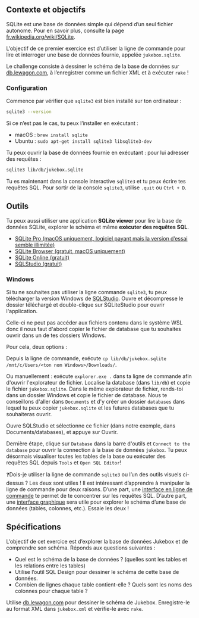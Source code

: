 ## Contexte et objectifs

SQLite est une base de données simple qui dépend d’un seul fichier autonome. Pour en savoir plus, consulte la page [fr.wikipedia.org/wiki/SQLite](https://fr.wikipedia.org/wiki/SQLite).

L’objectif de ce premier exercice est d’utiliser la ligne de commande pour lire et interroger une base de données fournie, appelée `jukebox.sqlite`.

Le challenge consiste à dessiner le schéma de la base de données sur [db.lewagon.com](http://db.lewagon.com/), à l’enregistrer comme un fichier XML et à exécuter `rake` !

### Configuration

Commence par vérifier que `sqlite3` est bien installé sur ton ordinateur :

```bash
sqlite3 --version
```

Si ce n’est pas le cas, tu peux l’installer en exécutant :
- macOS : `brew install sqlite`
- Ubuntu : `sudo apt-get install sqlite3 libsqlite3-dev`

Tu peux ouvrir la base de données fournie en exécutant :  pour lui adresser des requêtes :

```bash
sqlite3 lib/db/jukebox.sqlite
```

Tu es maintenant dans la console interactive `sqlite3` et tu peux écrire tes requêtes SQL. Pour sortir de la console `sqlite3`, utilise `.quit` ou `Ctrl + D`.

## Outils

Tu peux aussi utiliser une application **SQLite viewer** pour lire la base de données SQLite, explorer le schéma et même **exécuter des requêtes SQL**.

- [SQLite Pro (macOS uniquement, logiciel payant mais la version d’essai semble illimitée)](https://www.sqlitepro.com/)
- [SQLite Browser (gratuit, macOS uniquement)](http://sqlitebrowser.org/)
- [SQLite Online (gratuit)](https://sqliteonline.com/)
- [SQLStudio (gratuit)](http://sqlitestudio.pl/)

### Windows

Si tu ne souhaites pas utiliser la ligne commande `sqlite3`, tu peux télécharger la version Windows de [SQLStudio](http://sqlitestudio.pl/).
Ouvre et décompresse le dossier téléchargé et double-clique sur SQLiteStudio pour ouvrir l'application.

Celle-ci ne peut pas accéder aux fichiers contenu dans le système WSL donc il nous faut d'abord copier le fichier de database que tu souhaites ouvrir dans un de tes dossiers Windows.

Pour cela, deux options :

Depuis la ligne de commande, exécute `cp lib/db/jukebox.sqlite /mnt/c/Users/<ton nom Windows>/Downloads/`.

Ou manuellement : exécute `explorer.exe .` dans ta ligne de commande afin d'ouvrir l'explorateur de fichier. Localise la database (dans `lib/db`) et copie le fichier `jukebox.sqlite`. Dans le même explorateur de fichier, rends-toi dans un dossier Windows et copie le fichier de database. Nous te conseillons d'aller dans `Documents` et d'y créer un dossier `databases` dans lequel tu peux copier `jukebox.sqlite` et les futures databases que tu souhaiteras ouvrir.

Ouvre SQLStudio et sélectionne ce fichier (dans notre exemple, dans Documents/databases), et appuye sur Ouvrir.

Dernière étape, clique sur `Database` dans la barre d'outils et `Connect to the database` pour ouvrir la connection à la base de données `jukebox`. Tu peux désormais visualiser toutes les tables de la base ou exécuter des requêtes SQL depuis `Tools` et `Open SQL Editor`!

❓Dois-je utiliser la ligne de commande `sqlite3` ou l’un des outils visuels ci-dessus ? Les deux sont utiles ! Il est intéressant d’apprendre à manipuler la ligne de commande pour deux raisons. D’une part, une [interface en ligne de commande](https://fr.wikipedia.org/wiki/Interface_en_ligne_de_commande) te permet de te concentrer sur les requêtes SQL. D’autre part, une [interface graphique](https://fr.wikipedia.org/wiki/Interface_graphique) sera utile pour explorer le schéma d’une base de données (tables, colonnes, etc.). Essaie les deux !

## Spécifications

L’objectif de cet exercice est d’explorer la base de données Jukebox et de comprendre son schéma. Réponds aux questions suivantes :
- Quel est le schéma de la base de données ? (quelles sont les tables et les relations entre les tables)
- Utilise l’outil SQL Design pour dessiner le schéma de cette base de données.
- Combien de lignes chaque table contient-elle ? Quels sont les noms des colonnes pour chaque table ?

Utilise [db.lewagon.com](http://db.lewagon.com/) pour dessiner le schéma de Jukebox. Enregistre-le au format XML dans `jukebox.xml` et vérifie-le avec `rake`.
